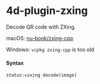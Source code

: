 
# 4d-plugin-zxing
Decode QR code with ZXing.

macOS: [nu-book/zxing-cpp](https://github.com/nu-book/zxing-cpp/releases)

Windows: `vcpkg zxing-cpp` is too old

#### Syntax

```4d
status:=zxing decode(image)
```
